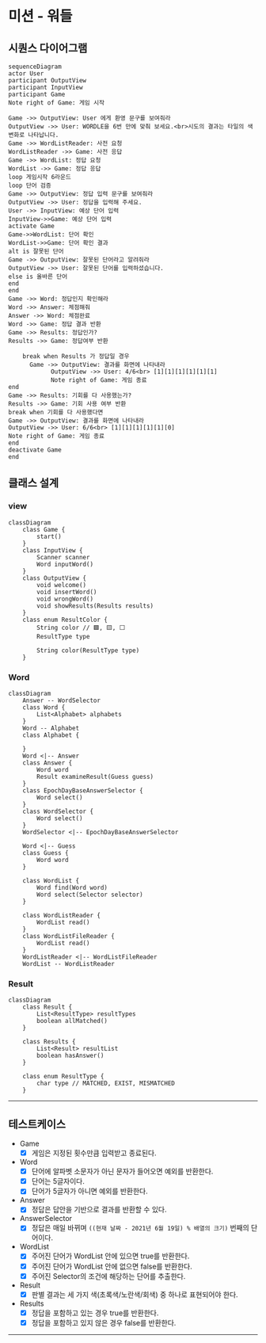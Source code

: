 # 미션 - 워들

## 시퀀스 다이어그램
```mermaid
sequenceDiagram
actor User
participant OutputView
participant InputView
participant Game
Note right of Game: 게임 시작

Game ->> OutputView: User 에게 환영 문구를 보여줘라
OutputView ->> User: WORDLE을 6번 만에 맞춰 보세요.<br>시도의 결과는 타일의 색 변화로 나타납니다.
Game ->> WordListReader: 사전 요청
WordListReader ->> Game: 사전 응답
Game ->> WordList: 정답 요청
WordList ->> Game: 정답 응답
loop 게임시작 6라운드
loop 단어 검증
Game ->> OutputView: 정답 입력 문구를 보여줘라
OutputView ->> User: 정답을 입력해 주세요.
User ->> InputView: 예상 단어 입력
InputView->>Game: 예상 단어 입력
activate Game
Game->>WordList: 단어 확인
WordList->>Game: 단어 확인 결과  
alt is 잘못된 단어
Game ->> OutputView: 잘못된 단어라고 알려줘라
OutputView ->> User: 잘못된 단어를 입력하셨습니다.
else is 올바른 단어
end
end
Game ->> Word: 정답인지 확인해라
Word ->> Answer: 체점해줘
Answer ->> Word: 체점완료
Word ->> Game: 정답 결과 반환
Game ->> Results: 정답인가?
Results ->> Game: 정답여부 반환

	break when Results 가 정답일 경우 
      Game ->> OutputView: 결과를 화면에 나타내라
			OutputView ->> User: 4/6<br> [1][1][1][1][1][1]
			Note right of Game: 게임 종료
end
Game ->> Results: 기회를 다 사용했는가?
Results ->> Game: 기회 사용 여부 반환
break when 기회를 다 사용했다면
Game ->> OutputView: 결과를 화면에 나타내라
OutputView ->> User: 6/6<br> [1][1][1][1][1][0]
Note right of Game: 게임 종료
end
deactivate Game
end
```

## 클래스 설계

### view

```mermaid
classDiagram
	class Game {
		start()
	}
	class InputView {
		Scanner scanner
		Word inputWord()
	}
	class OutputView {
		void welcome()
		void insertWord()
		void wrongWord()
		void showResults(Results results)
	}
	class enum ResultColor {
		String color // 🟩, 🟨, ⬜
		ResultType type
		
		String color(ResultType type)
	}
```

### Word

```mermaid
classDiagram
	Answer -- WordSelector
	class Word {
		List<Alphabet> alphabets
	}
	Word -- Alphabet
	class Alphabet {
		
	}
	Word <|-- Answer
	class Answer {
		Word word
		Result examineResult(Guess guess)
	}
	class EpochDayBaseAnswerSelector {
		Word select()
	}
	class WordSelector {
		Word select()	
	}
	WordSelector <|-- EpochDayBaseAnswerSelector
	
	Word <|-- Guess
	class Guess {
		Word word
	}
	
	class WordList {
		Word find(Word word)
		Word select(Selector selector)
	}
	
	class WordListReader {
		WordList read()
	}
	class WordListFileReader {
		WordList read()	
	}
	WordListReader <|-- WordListFileReader
	WordList -- WordListReader
```

### Result

```mermaid
classDiagram
	class Result {
		List<ResultType> resultTypes
		boolean allMatched()
	}
	
	class Results {
		List<Result> resultList
		boolean hasAnswer()
	}
	
	class enum ResultType {
		char type // MATCHED, EXIST, MISMATCHED
	}
```
---

## 테스트케이스

- Game
    - [x]  게임은 지정된 횟수만큼 입력받고 종료된다.
- Word
    - [x]  단어에 알파벳 소문자가 아닌 문자가 들어오면 예외를 반환한다.
    - [x]  단어는 5글자이다.
    - [x]  단어가 5글자가 아니면 예외를 반환한다.
- Answer
    - [x]  정답은 답안을 기반으로 결과를 반환할 수 있다.
- AnswerSelector
    - [x]  정답은 매일 바뀌며 `((현재 날짜 - 2021년 6월 19일) % 배열의 크기)` 번째의 단어이다.
- WordList
    - [x]  주어진 단어가 WordList 안에 있으면 true를 반환한다.
    - [x]  주어진 단어가 WordList 안에 없으면 false를 반환한다.
    - [x]  주어진 Selector의 조건에 해당하는 단어를 추출한다.
- Result
    - [x]  판별 결과는 세 가지 색(초록색/노란색/회색) 중 하나로 표현되어야 한다.
- Results
    - [x]  정답을 포함하고 있는 경우 true를 반환한다.
    - [x]  정답을 포함하고 있지 않은 경우 false를 반환한다.

---